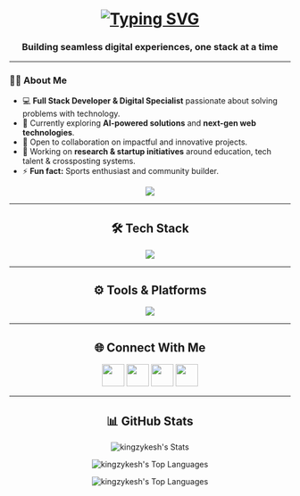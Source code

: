 <h1 align="center"><a href="https://git.io/typing-svg"><img src="https://readme-typing-svg.demolab.com?font=Fira+Code&pause=1000&color=4AF73F&random=false&width=435&lines=Hi+Dear%F0%9F%91%8B;I+am+Ezirim+Kingdom" alt="Typing SVG" /></a></h1>

<h3 align="center">Building seamless digital experiences, one stack at a time </h3>

---

### 👨‍💻 About Me  

- 💻 **Full Stack Developer & Digital Specialist** passionate about solving problems with technology.  
- 🌱 Currently exploring **AI-powered solutions** and **next-gen web technologies**.  
- 👯 Open to collaboration on impactful and innovative projects.  
- 🔭 Working on **research & startup initiatives** around education, tech talent & crossposting systems.  
- ⚡ **Fun fact:** Sports enthusiast and community builder.  

<p align="center">
  <a href="https://visitorbadge.io/status?path=https%3A%2F%2Fgithub.com%2Fkingzykesh">
    <img src="https://api.visitorbadge.io/api/visitors?path=https%3A%2F%2Fgithub.com%2Fkingzykesh&label=Visitors&countColor=%23263759" />
  </a>
</p>

---

<h2 align="center">🛠️ Tech Stack</h2>

<p align="center">
  <img src="https://skillicons.dev/icons?i=php,laravel,mysql,wordpress,c,cpp,python,javascript,typescript,react,nextjs,vue,html,css,tailwind,framer,bootstrap,nodejs,express,sqlite,firebase,postgresql&perline=6" />
</p>

---

<h2 align="center">⚙️ Tools & Platforms</h2>

<p align="center">
  <img src="https://skillicons.dev/icons?i=vscode,androidstudio,vercel,netlify,docker,linux,bash,git,github,githubactions,figma,postman,gcp,firebase,notion,gmail,linkedin&perline=6" />
</p>

---

<h2 align="center">🌐 Connect With Me</h2>

<p align="center">
<a href="https://github.com/kingzykesh" target="_blank" rel="noreferrer"><img src="https://raw.githubusercontent.com/danielcranney/readme-generator/main/public/icons/socials/github-dark.svg" width="40" height="40" /></a> <a href="https://www.instagram.com/ezirimkingdom/" target="_blank" rel="noreferrer"><img src="https://raw.githubusercontent.com/danielcranney/readme-generator/main/public/icons/socials/instagram.svg" width="40" height="40" /></a> <a href="https://www.linkedin.com/in/ezirim-kingdom-4b8499292/" target="_blank" rel="noreferrer"><img src="https://raw.githubusercontent.com/danielcranney/readme-generator/main/public/icons/socials/linkedin.svg" width="40" height="40" /></a> <a href="https://www.facebook.com/ezirimkingdom/" target="_blank" rel="noreferrer"><img src="https://raw.githubusercontent.com/danielcranney/readme-generator/main/public/icons/socials/facebook.svg" width="40" height="40" /></a>
</p>

---

<h2 align="center">📊 GitHub Stats</h2>

<p align="center">
  <img src="https://github-readme-stats.vercel.app/api?username=kingzykesh&theme=dark&show_icons=true&hide_border=false&count_private=true" alt="kingzykesh's Stats" />
</p>

<p align="center">
  <img src="https://github-readme-stats.vercel.app/api/top-langs/?username=kingzykesh&theme=dark&show_icons=true&hide_border=false&layout=compact" alt="kingzykesh's Top Languages" />
</p>

<p align="center">
  <img src="https://github-readme-streak-stats.herokuapp.com/?user=kingzykesh&theme=vue-dark&hide_border=false" alt="kingzykesh's Top Languages" />
</p>



